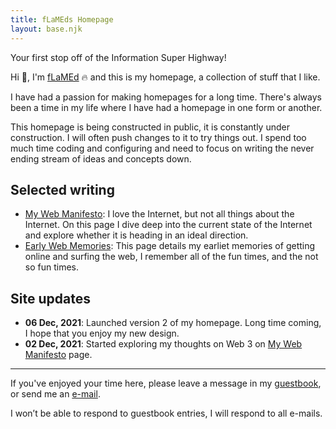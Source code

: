 ```yaml
---
title: fLaMEds Homepage
layout: base.njk
---
```


Your first stop off of the Information Super Highway!

Hi 👋, I'm [fLaMEd](about) 🔥 and this is my homepage, a collection of stuff that I like.

I have had a passion for making homepages for a long time. There's always been a time in my life where I have had a homepage in one form or another.

 This homepage is being constructed in public, it is constantly under construction. I will often push changes to it to try things out. I spend too much time coding and configuring and need to focus on writing the never ending stream of ideas and concepts down.

## Selected writing

* [My Web Manifesto](manifesto): I love the Internet, but not all things about the Internet. On this page I dive deep into the current state of the Internet and explore whether it is heading in an ideal direction.
* [Early Web Memories](memories): This page details my earliet memories of getting online and surfing the web, I remember all of the fun times, and the not so fun times.

## Site updates

* **06 Dec, 2021**: Launched version 2 of my homepage. Long time coming, I hope that you enjoy my new design.
*  **02 Dec, 2021**: Started exploring my thoughts on Web 3 on [My Web Manifesto](manifesto) page.

***
If you've enjoyed your time here, please leave a message in my [guestbook](https://guestbook.flamedfury.com), or send me an [e-mail](mailto:flamed@flamedfury.com).

I won’t be able to respond to guestbook entries, I will respond to all e-mails. 
